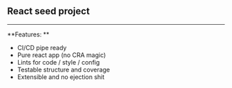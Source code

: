 ## React seed project
---------------------

**Features: **
- CI/CD pipe ready
- Pure react app (no CRA magic)
- Lints for code / style / config
- Testable structure and coverage
- Extensible and no ejection shit
